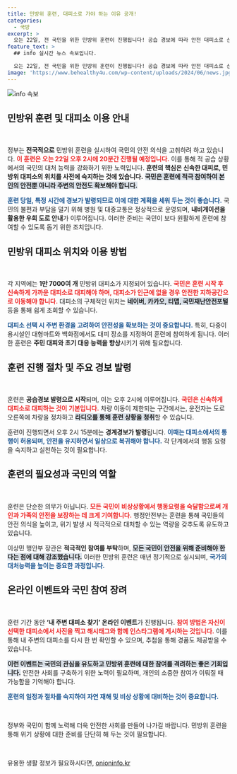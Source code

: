 ```yaml
---
title: 민방위 훈련, 대피소로 가야 하는 이유 공개!
categories:
  - 국방
excerpt: >
  오는 22일, 전 국민을 위한 민방위 훈련이 진행됩니다! 공습 경보에 따라 안전 대피소로 신속히 이동해야 하며, 자세한 정보는 각종 앱을 통해 확인할 수 있습니다. 준비된 당신의 안전이 중요합니다!
feature_text: >
  ## info 실시간 뉴스 속보입니다.

  오는 22일, 전 국민을 위한 민방위 훈련이 진행됩니다! 공습 경보에 따라 안전 대피소로 신속히 이동해야 하며, 자세한 정보는 각종 앱을 통해 확인할 수 있습니다. 준비된 당신의 안전이 중요합니다!
image: 'https://www.behealthy4u.com/wp-content/uploads/2024/06/news.jpg'
---
```


<p><img src="https://www.behealthy4u.com/wp-content/uploads/2024/06/news.jpg" alt="info 속보" /></p>

<h2 data-ke-size="size26">민방위 훈련 및 대피소 이용 안내</h2>

<p data-ke-size="size16">&nbsp;</p>

<p>정부는 <strong>전국적으로</strong> 민방위 훈련을 실시하여 국민의 안전 의식을 고취하려 하고 있습니다. <b><span style="color: #ee2323;">이 훈련은 오는 22일 오후 2시에 20분간 진행될 예정입니다.</span></b> 이를 통해 적 공습 상황에서의 국민의 대처 능력을 강화하기 위한 노력입니다. <strong>훈련의 핵심은 신속한 대피로, 민방위 대피소의 위치를 사전에 숙지하는 것에 있습니다.</strong> <b><span style="background-color: #21538527;">국민은 훈련에 적극 참여하여 본인의 안전뿐 아니라 주변의 안전도 확보해야 합니다.</span></b></p>

<p><b><span style="color: #1a5490;">훈련 당일, 특정 시간에 경보가 발령되므로 이에 대한 계획을 세워 두는 것이 좋습니다.</span></b> 국민의 불편과 부담을 덜기 위해 병원 및 대중교통은 정상적으로 운영되며, <b>내비게이션을 활용한 우회 도로 안내</b>가 이루어집니다. 이러한 준비는 국민이 보다 원활하게 훈련에 참여할 수 있도록 돕기 위한 조치입니다.</p>

<h2 data-ke-size="size26">민방위 대피소 위치와 이용 방법</h2>

<p data-ke-size="size16">&nbsp;</p>

<p>각 지역에는 <strong>1만 7000여 개</strong> 민방위 대피소가 지정되어 있습니다. <b><span style="color: #ee2323;">국민은 훈련 시작 후 신속하게 가까운 대피소로 대피해야 하며, 대피소가 인근에 없을 경우 안전한 지하공간으로 이동해야 합니다.</span></b> 대피소의 구체적인 위치는 <b><span style="background-color: #21538527;">네이버, 카카오, 티맵, 국민재난안전포털</span></b> 등을 통해 쉽게 조회할 수 있습니다.</p>

<p><b><span style="color: #1a5490;">대피소 선택 시 주변 환경을 고려하여 안전성을 확보하는 것이 중요합니다.</span></b> 특히, 다중이용시설인 대형마트와 백화점에서도 대피 장소를 지정하여 훈련에 참여하게 됩니다. 이러한 훈련은 <b>주민 대피와 초기 대응 능력을 향상</b>시키기 위해 필요합니다.</p>

<h2 data-ke-size="size26">훈련 진행 절차 및 주요 경보 발령</h2>

<p data-ke-size="size16">&nbsp;</p>

<p>훈련은 <strong>공습경보 발령으로 시작</strong>되며, 이는 오후 2시에 이루어집니다. <b><span style="color: #ee2323;">국민은 신속하게 대피소로 대피하는 것이 기본입니다.</span></b> 차량 이동이 제한되는 구간에서는, 운전자는 도로 오른쪽에 차량을 정차하고 <b><span style="background-color: #21538527;">라디오를 통해 훈련 상황을 청취</span></b>할 수 있습니다.</p>

<p>훈련이 진행되면서 오후 2시 15분에는 <strong>경계경보가 발령</strong>됩니다. <b><span style="color: #1a5490;">이때는 대피소에서의 통행이 허용되며, 안전을 유지하면서 일상으로 복귀해야 합니다.</span></b> 각 단계에서의 행동 요령을 숙지하고 실천하는 것이 필요합니다.</p>

<h2 data-ke-size="size26">훈련의 필요성과 국민의 역할</h2>

<p data-ke-size="size16">&nbsp;</p>

<p>훈련은 단순한 의무가 아닙니다. <b><span style="color: #ee2323;">모든 국민이 비상상황에서 행동요령을 숙달함으로써 개인과 가족의 안전을 보장하는 데 크게 기여합니다.</span></b> 행정안전부는 훈련을 통해 국민들의 안전 의식을 높이고, 위기 발생 시 적극적으로 대처할 수 있는 역량을 갖추도록 유도하고 있습니다.</p>

<p>이상민 행안부 장관은 <strong>적극적인 참여를 부탁</strong>하며, <b><span style="background-color: #21538527;">모든 국민이 안전을 위해 준비해야 한다는 점에 대해 강조했습니다.</span></b> 이러한 민방위 훈련은 매년 정기적으로 실시되며, <b><span style="color: #1a5490;">국가의 대처능력을 높이는 중요한 과정입니다.</span></b></p>

<h2 data-ke-size="size26">온라인 이벤트와 국민 참여 장려</h2>

<p data-ke-size="size16">&nbsp;</p>

<p>훈련 기간 동안 <strong>‘내 주변 대피소 찾기’ 온라인 이벤트</strong>가 진행됩니다. <b><span style="color: #ee2323;">참여 방법은 자신이 선택한 대피소에서 사진을 찍고 해시태그와 함께 인스타그램에 게시하는 것입니다.</span></b> 이를 통해 내 주변의 대피소를 다시 한 번 확인할 수 있으며, 추첨을 통해 경품도 제공받을 수 있습니다.</p>

<p><b><span style="background-color: #21538527;">이런 이벤트는 국민의 관심을 유도하고 민방위 훈련에 대한 참여를 격려하는 좋은 기회입니다.</span></b> 안전한 사회를 구축하기 위한 노력이 필요하며, 개인의 소중한 참여가 이뤄질 때 가능함을 기억해야 합니다.</p>

<p><b><span style="color: #1a5490;">훈련의 일정과 절차를 숙지하여 자연 재해 및 비상 상황에 대비하는 것이 중요합니다.</span></b></p>

<p data-ke-size="size16">&nbsp;</p>

<p>정부와 국민이 함께 노력해 더욱 안전한 사회를 만들어 나가길 바랍니다. 민방위 훈련을 통해 위기 상황에 대한 준비를 단단히 해 두는 것이 필요합니다. </p>

<p data-ke-size="size16">&nbsp;</p>
유용한 생활 정보가 필요하시다면, <a href="https://onioninfo.kr" rel="dofollow">onioninfo.kr</a>


